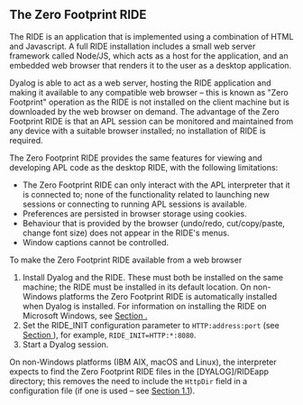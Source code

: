 



## The Zero Footprint RIDE


The RIDE is an application that is implemented using a combination of HTML and Javascript. A full RIDE installation includes a small web server framework called Node/JS, which acts as a host for the application, and an embedded web browser that renders it to the user as a desktop application.


Dyalog is able to act as a web server, hosting the RIDE application and making it available to any compatible web browser – this is known as "Zero Footprint" operation as the RIDE is not installed on the client machine but is downloaded by the web browser on demand. The advantage of the Zero Footprint RIDE is that an APL session can be monitored and maintained from any device with a suitable browser installed; no installation of RIDE is required.


The Zero Footprint RIDE provides the same features for viewing and developing APL code as the desktop RIDE, with the following limitations:

- The Zero Footprint RIDE can only interact with the APL interpreter that it is connected to; none of the functionality related to launching new sessions or connecting to running APL sessions is available.
- Preferences are persisted in browser storage using cookies.
- Behaviour that is provided by the browser (undo/redo, cut/copy/paste, change font size) does not appear in the RIDE's menus.
- Window captions cannot be controlled.

To make the Zero Footprint RIDE available from a web browser

1. Install Dyalog and the RIDE. These must both be installed on the same machine; the RIDE must be installed in its default location. On non-Windows platforms the Zero Footprint RIDE is automatically installed when Dyalog is installed. For information on installing the RIDE on Microsoft Windows, see  [Section .](installing_on_windows.md#)
2. Set the RIDE_INIT configuration parameter to `HTTP:address:port` (see [Section ](ride_init.md#)), for example, `RIDE_INIT=HTTP:*:8080`.
3. Start a Dyalog session.




On non-Windows platforms (IBM AIX, macOS and Linux), the interpreter expects to find the Zero Footprint RIDE files in the [DYALOG]/RIDEapp directory; this removes the need to include the `HttpDir` field in a configuration file (if one is used – see [Section 1.1](configuration_ini_file.md#)).


